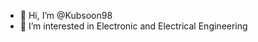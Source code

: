 - 👋 Hi, I’m @Kubsoon98
- 👀 I’m interested in Electronic and Electrical Engineering
<!---
Kubsoon98/Kubsoon98 is a ✨ special ✨ repository because its `README.md` (this file) appears on your GitHub profile.
You can click the Preview link to take a look at your changes.
--->

